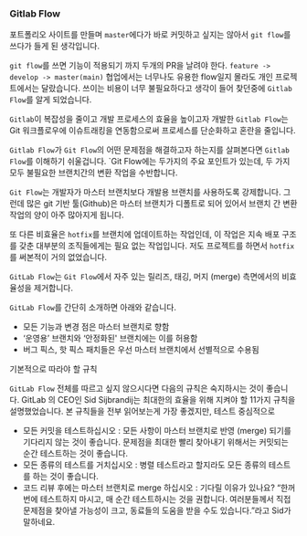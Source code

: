 ### Gitlab Flow

포트폴리오 사이트를 만들며 `master`에다가 바로 커밋하고 싶지는 않아서 `git flow`를 쓰다가 들게 된 생각입니다.

`git flow`를 쓰면 기능이 적용되기 까지 두개의 PR을 날려야 한다. `feature -> develop -> master(main)` 협업에서는 너무나도 유용한 flow일지 몰라도 개인 프로젝트에서는 달랐습니다. 쓰이는 비용이 너무 불필요하다고 생각이 들어 찾던중에
`Gitlab Flow`를 알게 되었습니다.

`Gitlab`이 복잡성을 줄이고 개발 프로세스의 효율을 높이고자 개발한 `Gitlab Flow`는 Git 워크플로우에 이슈트래킹을 연동함으로써 프로세스를 단순화하고 혼란을 줄입니다.

`Gitlab Flow`가 `Git Flow`의 어떤 문제점을 해결하고자 하는지를 살펴본다면 `Gitlab Flow`를 이해하기 쉬울겁니다. `Git Flow에는 두가지의 주요 포인트가 있는데, 두 가지 모두 불필요한 브랜치간의 변환 작업을 수반합니다.

`Git Flow`는 개발자가 마스터 브랜치보다 개발용 브랜치를 사용하도록 강제합니다. 그런데 많은 git 기반 툴(Github)은 마스터 브랜치가 디폴트로 되어 있어서 브랜치 간 변환 작업의 양이 아주 많아지게 됩니다.

또 다른 비효율은 `hotfix`를 브랜치에 업데이트하는 작업인데, 이 작업은 지속 배포 구조를 갖춘 대부분의 조직들에게는 필요 없는 작업입니다. 저도 프로젝트를 하면서 `hotfix`를 써본적이 거의 없었습니다.

`GitLab Flow`는 `Git Flow`에서 자주 있는 릴리즈, 태깅, 머지 (merge) 측면에서의 비효율성을 제거합니다.

`GitLab Flow`를 간단히 소개하면 아래와 같습니다.

- 모든 기능과 변경 점은 마스터 브랜치로 향함
- ‘운영용’ 브랜치와 ‘안정화된' 브랜치에는 이를 허용함
- 버그 픽스, 핫 픽스 패치들은 우선 마스터 브랜치에서 선별적으로 수용됨

기본적으로 따라야 할 규칙

`GitLab Flow` 전체를 따르고 싶지 않으시다면 다음의 규칙은 숙지하시는 것이 좋습니다. GitLab 의 CEO인 Sid Sijbrandij는 최대한의 효율을 위해 지켜야 할 11가지 규칙을 설명했었습니다. 본 규칙들을 전부 읽어보는게 가장 좋겠지만, 테스트 중심적으로

- 모든 커밋을 테스트하십시오 : 모든 사항이 마스터 브랜치로 반영 (merge) 되기를 기다리지 않는 것이 좋습니다. 문제점을 최대한 빨리 찾아내기 위해서는 커밋되는 순간 테스트하는 것이 좋습니다.
- 모든 종류의 테스트를 거치십시오 : 병렬 테스트라고 할지라도 모든 종류의 테스트를 하는 것이 좋습니다.
- 코드 리뷰 후에는 마스터 브랜치로 merge 하십시오 : 기다릴 이유가 있나요? “한꺼번에 테스트하지 마시고, 매 순간 테스트하시는 것을 권합니다. 여러분들께서 직접 문제점을 찾아낼 가능성이 크고, 동료들의 도움을 받을 수도 있습니다.”라고 Sid가 말하네요.
